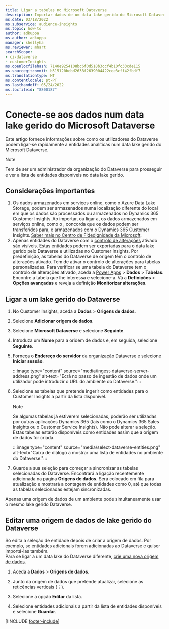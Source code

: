 ```yaml
---
title: Ligar a tabelas no Microsoft Dataverse
description: Importar dados de um data lake gerido do Microsoft Dataverse.
ms.date: 03/18/2022
ms.subservice: audience-insights
ms.topic: how-to
author: adkuppa
ms.author: adkuppa
manager: shellyha
ms.reviewer: mhart
searchScope:
- ci-dataverse
- customerInsights
ms.openlocfilehash: 7140e9254108bc6f0d518b3ccf4b10fc33cde115
ms.sourcegitcommit: b515120bebd2638f2639004422cee3cff42fbdf7
ms.translationtype: HT
ms.contentlocale: pt-PT
ms.lasthandoff: 05/24/2022
ms.locfileid: "8800187"
---
```

# <a name="connect-to-data-in-a-microsoft-dataverse-managed-data-lake"></a>Conecte-se aos dados num data lake gerido do Microsoft Dataverse

Este artigo fornece informações sobre como os utilizadores do Dataverse podem ligar-se rapidamente a entidades analíticas num data lake gerido do Microsoft Dataverse. 

> [!NOTE]
> Tem de ser um administrador da organização do Dataverse para prosseguir e ver a lista de entidades disponíveis no data lake gerido.

## <a name="important-considerations"></a>Considerações importantes

1. Os dados armazenados em serviços online, como o Azure Data Lake Storage, podem ser armazenados numa localização diferente do local em que os dados são processados ou armazenados no Dynamics 365 Customer Insights. Ao importar, ou ligar a, os dados armazenados em serviços online, como o , concorda que os dados podem ser transferidos para, e armazenados com o Dynamics 365 Customer Insights. [Saber mais no Centro de Fidedignidade da Microsoft](https://www.microsoft.com/trust-center).
2. Apenas entidades do Dataverse com o [controlo de alterações](/power-platform/admin/enable-change-tracking-control-data-synchronization) ativado são visíveis. Estas entidades podem ser exportadas para o data lake gerido pelo Dataverse e utilizadas no Customer Insights. Por predefinição, as tabelas do Dataverse de origem têm o controlo de alterações ativado. Tem de ativar o controlo de alterações para tabelas personalizadas. Para verificar se uma tabela do Dataverse tem o controlo de alterações ativado, aceda a [Power Apps](https://make.powerapps.com) > **Dados** > **Tabelas**. Encontre a tabela que lhe interessa e selecione-a. Vá a **Definições** > **Opções avançadas** e reveja a definição **Monitorizar alterações**.

## <a name="connect-to-a-dataverse-managed-lake"></a>Ligar a um lake gerido do Dataverse

1. No Customer Insights, aceda a **Dados** > **Origens de dados**.

2. Selecione **Adicionar origem de dados**.

3. Selecione **Microsoft Dataverse** e selecione **Seguinte**.

4. Introduza um **Nome** para a oridem de dados e, em seguida, selecione **Seguinte**. 

5. Forneça o **Endereço do servidor** da organização Dataverse e selecione **Iniciar sessão**.

   :::image type="content" source="media/ingest-dataverse-server-address.png" alt-text="Ecrã no passo de ingestão de dados onde um utilizador pode introduzir o URL do ambiente do Dataverse.":::

6. Selecione as tabelas que pretende ingerir como entidades para o Customer Insights a partir da lista disponível.    

   > [!NOTE]
   > Se algumas tabelas já estiverem selecionadas, poderão ser utilizadas por outras aplicações Dynamics 365 (tais como o Dynamics 365 Sales Insights ou o Customer Service Insights). Não pode alterar a seleção. Estas tabelas estarão disponíveis como entidades assim que a origem de dados for criada.

   :::image type="content" source="media/select-dataverse-entities.png" alt-text="Caixa de diálogo a mostrar uma lista de entidades no ambiente do Dataverse.":::

7. Guarde a sua seleção para começar a sincronizar as tabelas selecionadas do Dataverse. Encontrará a ligação recentemente adicionada na página **Origens de dados**. Será colocado em fila para atualização e mostrará a contagem de entidades como 0, até que todas as tabelas selecionadas estejam sincronizadas.

Apenas uma origem de dados de um ambiente pode simultaneamente usar o mesmo lake gerido Dataverse.

## <a name="edit-a-dataverse-managed-lake-data-source"></a>Editar uma origem de dados de lake gerido do Dataverse

Só edita a seleção de entidade depois de criar a origem de dados. Por exemplo, se entidades adicionais forem adicionadas ao Dataverse e quiser importá-las também.    
Para se ligar a um data lake do Dataverse diferente, [crie uma nova origem de dados](#connect-to-a-dataverse-managed-lake).

1. Aceda a **Dados** > **Origens de dados**.

2. Junto da origem de dados que pretende atualizar, selecione as reticências verticais (&vellip;).

3. Selecione a opção **Editar** da lista.

4. Selecione entidades adicionais a partir da lista de entidades disponíveis e selecione **Guardar**.

[!INCLUDE [footer-include](includes/footer-banner.md)]

